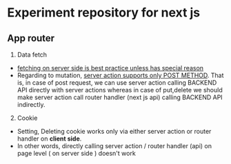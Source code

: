 # Experiment repository for next js

## App router

1. Data fetch
- [fetching on server side is best practice unless has special reason](https://nextjs.org/docs/app/building-your-application/data-fetching/patterns#:~:text=Whenever%20possible%2C%20we%20recommend%20fetching%20data%20on%20the%20server%20with%20Server%20Components.%20This%20allows%20you%20to%3A)
- Regarding to mutation, [server action supports only POST METHOD](https://nextjs.org/docs/app/building-your-application/data-fetching/server-actions-and-mutations#:~:text=Behind%20the%20scenes%2C%20actions%20use%20the%20POST%20method%2C%20and%20only%20this%20HTTP%20method%20can%20invoke%20them.).
That is, in case of post request, we can use server action calling BACKEND API directly with server actions whereas in case of put,delete we should make server action call router handler (next js api)
calling BACKEND API indirectly.

2. Cookie
- Setting, Deleting cookie works only via either server action or router handler on **client side**.
- In other words, directly calling server action / router handler (api) on page level ( on server side ) doesn't work



